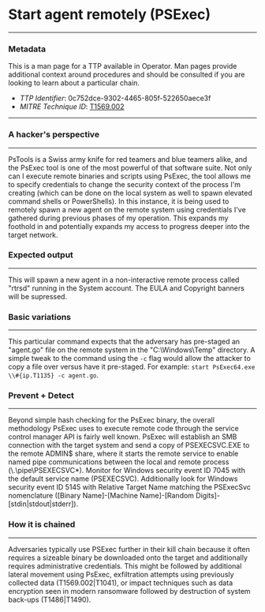 
# Start agent remotely (PSExec)

---

### Metadata

This is a man page for a TTP available in Operator. Man pages provide additional context around procedures and should be consulted if you are looking to learn about a particular chain.

- *TTP Identifier*: 0c752dce-9302-4465-805f-522650aece3f
- *MITRE Technique ID*: [T1569.002](https://attack.mitre.org/techniques/T1569/002)

---

### A hacker's perspective

---

PsTools is a Swiss army knife for red teamers and blue teamers alike, and the PsExec tool is one of the most powerful of that software suite. Not only can I execute remote binaries and scripts using PsExec, the tool allows me to specify credentials to change the security context of the process I'm creating (which can be done on the local system as well to spawn elevated command shells or PowerShells). In this instance, it is being used to remotely spawn a new agent on the remote system using credentials I've gathered during previous phases of my operation. This expands my foothold in and potentially expands my access to progress deeper into the target network. 

### Expected output

---

This will spawn a new agent in a non-interactive remote process called "rtrsd" running in the System account. The EULA and Copyright banners will be supressed. 

### Basic variations

---

This particular command expects that the adversary has pre-staged an "agent.go" file on the remote system in the "C:\Windows\Temp" directory. A simple tweak to the command using the `-c` flag would allow the attacker to copy a file over versus have it pre-staged. For example: `start PsExec64.exe \\#{ip.T1135} -c agent.go`. 

### Prevent + Detect

---

Beyond simple hash checking for the PsExec binary, the overall methodology PsExec uses to execute remote code through the service control manager API is fairly well known. PsExec will establish an SMB connection with the target system and send a copy of PSEXECSVC.EXE to the remote ADMIN$ share, where it starts the remote service to enable named pipe communications between the local and remote process (\\.\pipe\PSEXECSVC*). Monitor for Windows security event ID 7045 with the default service name (PSEXECSVC). Additionally look for Windows security event ID 5145 with Relative Target Name matching the PSExecSvc nomenclature ([Binary Name]-[Machine Name]-[Random Digits]-[stdin|stdout|stderr]). 

### How it is chained

---

Adversaries typically use PSExec further in their kill chain because it often requires a sizeable binary be downloaded onto the target and additionally requires administrative credentials. This might be followed by additional lateral movement using PsExec, exfiltration attempts using previously collected data (T1569.002|T1041), or impact techniques such as data encryption seen in modern ransomware followed by destruction of system back-ups (T1486|T1490). 
